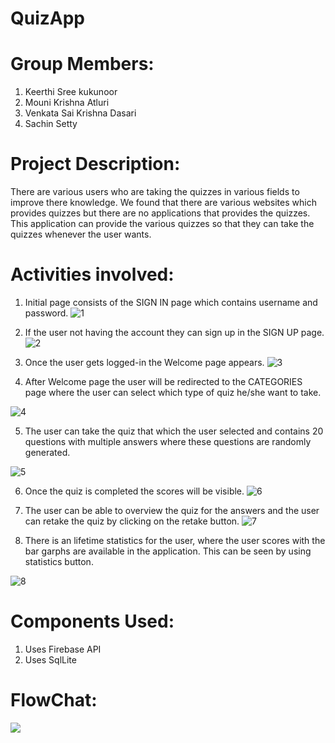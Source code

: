 # QuizApp

# Group Members:

1. Keerthi Sree kukunoor
2. Mouni Krishna Atluri
3. Venkata Sai Krishna Dasari
4. Sachin Setty

# Project Description:
There are various users who are taking the quizzes in various fields to improve there knowledge. We found that there are various websites which provides quizzes but there are no applications that provides the quizzes. This application can provide the various quizzes so that they can take the quizzes whenever the user wants.   


# Activities involved:

1.	Initial page consists of the SIGN IN page which contains username and password.
![1](https://github.com/mounikrishna/QuizApp/blob/master/App%20Screenshots/LoginPage.JPG)

2.	If the user not having the account they can sign up in the SIGN UP page.
![2](https://github.com/mounikrishna/QuizApp/blob/master/App%20Screenshots/SignUppage.JPG)

3. Once the user gets logged-in the Welcome page appears.
![3](https://github.com/mounikrishna/QuizApp/blob/master/App%20Screenshots/welcomepage.JPG)

4.	After Welcome page the user will be redirected to the CATEGORIES page where the user can select which type of quiz he/she want to take.

![4](https://github.com/mounikrishna/QuizApp/blob/master/App%20Screenshots/Categorypage.JPG)

5.	The user can take the quiz that which the user selected and contains 20 questions with multiple answers where these questions are randomly generated.

![5](https://github.com/mounikrishna/QuizApp/blob/master/App%20Screenshots/QuestionsPage.JPG)

6.	Once the quiz is completed the scores will be visible.
![6](https://github.com/mounikrishna/QuizApp/blob/master/App%20Screenshots/ResultPage.JPG)

7. The user can be able to overview the quiz for the answers and the user can retake the quiz by clicking on the retake button.
![7](https://github.com/mounikrishna/QuizApp/blob/master/App%20Screenshots/ReviewPage.JPG)

8. There is an lifetime statistics for the user, where the user scores with the bar garphs are available in the application. This can be seen by using statistics button.

![8](https://github.com/mounikrishna/QuizApp/blob/master/App%20Screenshots/StatisticsPage.JPG)

# Components Used:

1. Uses Firebase API
2. Uses SqlLite

 # FlowChat:
 ![](https://github.com/mounikrishna/QuizApp/blob/master/androidFlowchat.jpeg)




